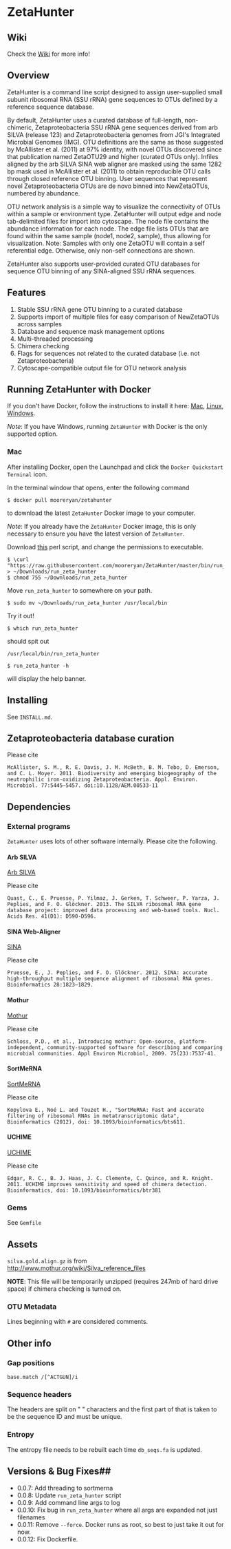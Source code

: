 # ZetaHunter #

## Wiki ##

Check the [Wiki](https://github.com/mooreryan/ZetaHunter/wiki) for
more info!

## Overview ##

ZetaHunter is a command line script designed to assign user-supplied
small subunit ribosomal RNA (SSU rRNA) gene sequences to OTUs defined
by a reference sequence database.

By default, ZetaHunter uses a curated database of full-length,
non-chimeric, Zetaproteobacteria SSU rRNA gene sequences derived from
arb SILVA (release 123) and Zetaproteobacteria genomes from JGI's
Integrated Microbial Genomes (IMG). OTU definitions are the same as
those suggested by McAllister et al. (2011) at 97% identity, with
novel OTUs discovered since that publication named ZetaOTU29 and
higher (curated OTUs only). Infiles aligned by the arb SILVA SINA web
aligner are masked using the same 1282 bp mask used in McAllister et
al. (2011) to obtain reproducible OTU calls through closed reference
OTU binning. User sequences that represent novel Zetaproteobacteria
OTUs are de novo binned into NewZetaOTUs, numbered by abundance.

OTU network analysis is a simple way to visualize the connectivity of
OTUs within a sample or environment type. ZetaHunter will output edge
and node tab-delimited files for import into cytoscape. The node file
contains the abundance information for each node. The edge file lists
OTUs that are found within the same sample (node1, node2, sample), thus
allowing for visualization. Note: Samples with only one ZetaOTU will contain
a self referential edge. Otherwise, only non-self connections are shown.

ZetaHunter also supports user-provided curated OTU databases for
sequence OTU binning of any SINA-aligned SSU rRNA sequences.

## Features ##

1. Stable SSU rRNA gene OTU binning to a curated database
2. Supports import of multiple files for easy comparison of NewZetaOTUs across samples
3. Database and sequence mask management options
4. Multi-threaded processing
5. Chimera checking
6. Flags for sequences not related to the curated database (i.e. not Zetaproteobacteria)
7. Cytoscape-compatible output file for OTU network analysis

## Running ZetaHunter with Docker ##

If you don't have Docker, follow the instructions to install it here:
[Mac](https://docs.docker.com/mac/),
[Linux](https://docs.docker.com/linux/),
[Windows](https://docs.docker.com/windows/).

*Note*: If you have Windows, running `ZetaHunter` with Docker is the
 only supported option.

### Mac ###

After installing Docker, open the Launchpad and click the `Docker
Quickstart Terminal` icon.

In the terminal window that opens, enter the following command

    $ docker pull mooreryan/zetahunter

to download the latest `ZetaHunter` Docker image to your computer.

*Note*: If you already have the `ZetaHunter` Docker image, this is
 only necessary to ensure you have the latest version of `ZetaHunter`.

Download
[this](https://raw.githubusercontent.com/mooreryan/ZetaHunter/master/bin/run_zeta_hunter)
perl script, and change the permissions to executable.

    $ \curl "https://raw.githubusercontent.com/mooreryan/ZetaHunter/master/bin/run_zeta_hunter" > ~/Downloads/run_zeta_hunter
    $ chmod 755 ~/Downloads/run_zeta_hunter

Move `run_zeta_hunter` to somewhere on your path.

    $ sudo mv ~/Downloads/run_zeta_hunter /usr/local/bin

Try it out!

    $ which run_zeta_hunter

should spit out

    /usr/local/bin/run_zeta_hunter

    $ run_zeta_hunter -h

will display the help banner.

## Installing ##

See `INSTALL.md`.

## Zetaproteobacteria database curation ##

Please cite

    McAllister, S. M., R. E. Davis, J. M. McBeth, B. M. Tebo, D. Emerson, and C. L. Moyer. 2011. Biodiversity and emerging biogeography of the neutrophilic iron-oxidizing Zetaproteobacteria. Appl. Environ. Microbiol. 77:5445–5457. doi:10.1128/AEM.00533-11

## Dependencies ##

### External programs ###

`ZetaHunter` uses lots of other software internally. Please cite the
following.

#### Arb SILVA ####

[Arb SILVA](https://www.arb-silva.de)

Please cite

    Quast, C., E. Pruesse, P. Yilmaz, J. Gerken, T. Schweer, P. Yarza, J. Peplies, and F. O. Glöckner. 2013. The SILVA ribosomal RNA gene database project: improved data processing and web-based tools. Nucl. Acids Res. 41(D1): D590-D596.

#### SINA Web-Aligner ####

[SINA](https://www.arb-silva.de/aligner/)

Please cite

    Pruesse, E., J. Peplies, and F. O. Glöckner. 2012. SINA: accurate high-throughput multiple sequence alignment of ribosomal RNA genes. Bioinformatics 28:1823–1829.

#### Mothur ####

[Mothur](http://mothur.org/)

Please cite

    Schloss, P.D., et al., Introducing mothur: Open-source, platform-independent, community-supported software for describing and comparing microbial communities. Appl Environ Microbiol, 2009. 75(23):7537-41.

#### SortMeRNA ####

[SortMeRNA](http://bioinfo.lifl.fr/RNA/sortmerna/)

Please cite

    Kopylova E., Noé L. and Touzet H., "SortMeRNA: Fast and accurate filtering of ribosomal RNAs in metatranscriptomic data", Bioinformatics (2012), doi: 10.1093/bioinformatics/bts611.

#### UCHIME ####

[UCHIME](http://drive5.com/usearch/manual/uchime_algo.html)

Please cite

    Edgar, R. C., B. J. Haas, J. C. Clemente, C. Quince, and R. Knight. 2011. UCHIME improves sensitivity and speed of chimera detection. Bioinformatics, doi: 10.1093/bioinformatics/btr381

### Gems ###

See `Gemfile`

## Assets ##

`silva.gold.align.gz` is from
http://www.mothur.org/wiki/Silva_reference_files

**NOTE**: This file will be temporarily unzipped (requires 247mb of
  hard drive space) if chimera checking is turned on.

### OTU Metadata ###

Lines beginning with `#` are considered comments.

## Other info ##

### Gap positions ###

`base.match /[^ACTGUN]/i`

### Sequence headers ###

The headers are split on " " characters and the first part of that is
taken to be the sequence ID and must be unique.

### Entropy ###

The entropy file needs to be rebuilt each time `db_seqs.fa` is
updated.

## Versions & Bug Fixes##

- 0.0.7: Add threading to sortmerna
- 0.0.8: Update `run_zeta_hunter` script
- 0.0.9: Add command line args to log
- 0.0.10: Fix bug in `run_zeta_hunter` where all args are expanded not just filenames
- 0.0.11: Remove `--force`. Docker runs as root, so best to just take it out for now.
- 0.0.12: Fix Dockerfile.
